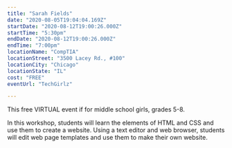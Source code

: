 ```yaml
---
title: "Sarah Fields"
date: "2020-08-05T19:04:04.169Z"
startDate: "2020-08-12T19:00:26.000Z"
startTime: "5:30pm"
endDate: "2020-08-12T19:00:26.000Z"
endTime: "7:00pm"
locationName: "CompTIA"
locationStreet: "3500 Lacey Rd., #100"
locationCity: "Chicago"
locationState: "IL"
cost: "FREE"
eventUrl: "TechGirlz"

---
```


This free VIRTUAL event if for middle school girls, grades 5-8. 

In this workshop, students will learn the elements of HTML and CSS and use them to create a website. Using a text editor and web browser, students will edit web page templates and use them to make their own website.	

